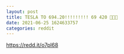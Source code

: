 ```yaml
--- 
layout: post 
title: TESLA TO 694.20!!!!!!!!! 69 420 🧎🙏🏼 
date: 2021-06-25 1624633757 
categories: reddit 
--- 
```

https://redd.it/o7pl68